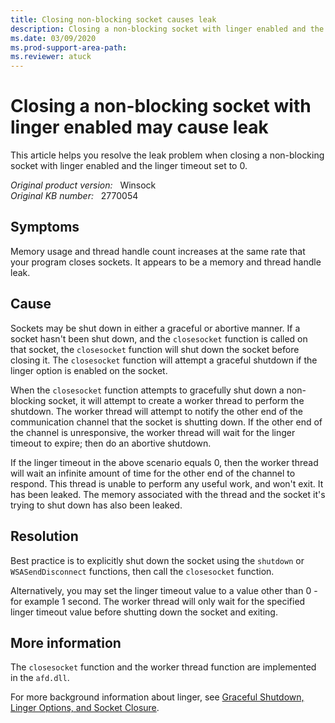 ```yaml
---
title: Closing non-blocking socket causes leak
description: Closing a non-blocking socket with linger enabled and the linger timeout set to 0 may cause a leak. This issue occurs if the other end of the connection is unresponsive.
ms.date: 03/09/2020
ms.prod-support-area-path:
ms.reviewer: atuck
---
```

# Closing a non-blocking socket with linger enabled may cause leak

This article helps you resolve the leak problem when closing a non-blocking socket with linger enabled and the linger timeout set to 0.

_Original product version:_ &nbsp; Winsock  
_Original KB number:_ &nbsp; 2770054

## Symptoms

Memory usage and thread handle count increases at the same rate that your program closes sockets. It appears to be a memory and thread handle leak.

## Cause

Sockets may be shut down in either a graceful or abortive manner. If a socket hasn't been shut down, and the `closesocket` function is called on that socket, the `closesocket` function will shut down the socket before closing it. The `closesocket` function will attempt a graceful shutdown if the linger option is enabled on the socket.

When the `closesocket` function attempts to gracefully shut down a non-blocking socket, it will attempt to create a worker thread to perform the shutdown. The worker thread will attempt to notify the other end of the communication channel that the socket is shutting down. If the other end of the channel is unresponsive, the worker thread will wait for the linger timeout to expire; then do an abortive shutdown.

If the linger timeout in the above scenario equals 0, then the worker thread will wait an infinite amount of time for the other end of the channel to respond. This thread is unable to perform any useful work, and won't exit. It has been leaked. The memory associated with the thread and the socket it's trying to shut down has also been leaked.

## Resolution

Best practice is to explicitly shut down the socket using the `shutdown` or `WSASendDisconnect` functions, then call the `closesocket` function.

Alternatively, you may set the linger timeout value to a value other than 0 - for example 1 second. The worker thread will only wait for the specified linger timeout value before shutting down the socket and exiting.

## More information

The `closesocket` function and the worker thread function are implemented in the `afd.dll`.

For more background information about linger, see [Graceful Shutdown, Linger Options, and Socket Closure](/windows/win32/winsock/graceful-shutdown-linger-options-and-socket-closure-2).
